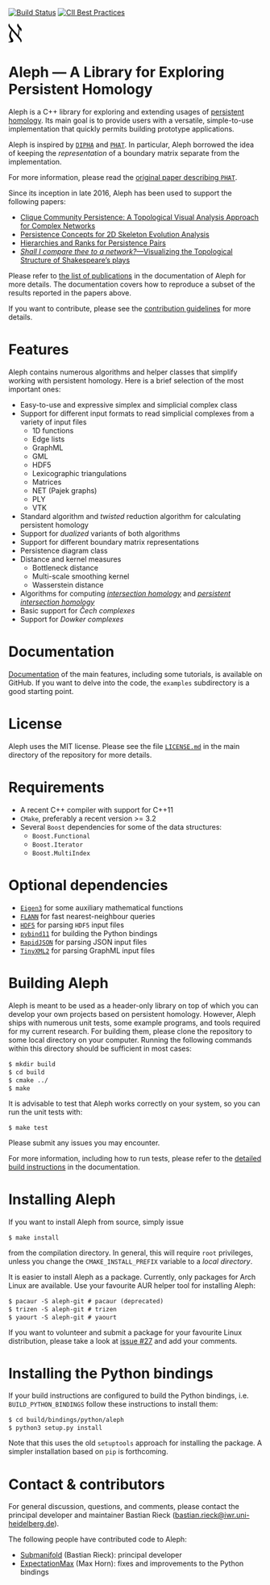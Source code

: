 [![Build Status](https://travis-ci.org/Submanifold/Aleph.svg?branch=master)](https://travis-ci.org/Submanifold/Aleph) [![CII Best Practices](https://bestpractices.coreinfrastructure.org/projects/972/badge)](https://bestpractices.coreinfrastructure.org/projects/972)

![Aleph logo](Aleph.png "The logo of Aleph in all its glory")

# Aleph &mdash; A Library for Exploring Persistent Homology

Aleph is a C++ library for exploring and extending usages of [persistent
homology](https://en.wikipedia.org/wiki/Persistent_homology). Its main
goal is to provide users with a versatile, simple-to-use implementation
that quickly permits building prototype applications.

Aleph is inspired by [`DIPHA`](https://github.com/DIPHA/dipha) and
[`PHAT`](https://bitbucket.org/phat-code/phat). In particular, Aleph
borrowed the idea of keeping the *representation* of a boundary matrix
separate from the implementation.

For more information, please read the [original paper describing
`PHAT`](https://people.mpi-inf.mpg.de/~mkerber/bkrw-pphat.pdf).

Since its inception in late 2016, Aleph has been used to support the
following papers:

- [Clique Community Persistence: A Topological Visual Analysis Approach for Complex Networks](https://submanifold.github.io/Aleph/Rieck17d.html)
- [Persistence Concepts for 2D Skeleton Evolution Analysis](https://submanifold.github.io/Aleph/Rieck17b.html)
- [Hierarchies and Ranks for Persistence Pairs](https://submanifold.github.io/Aleph/Rieck17a.html)
- [*Shall I compare thee to a network?*&mdash;Visualizing the Topological
  Structure of Shakespeare&rsquo;s plays](https://submanifold.github.io/Aleph/Rieck16b.html)

Please refer to [the list of
publications](https://submanifold.github.io/Aleph/publications) in the
documentation of Aleph for more details. The documentation covers how to
reproduce a subset of the results reported in the papers above.

If you want to contribute, please see the [contribution
guidelines](CONTRIBUTING.md) for more details.

# Features

Aleph contains numerous algorithms and helper classes that simplify
working with persistent homology. Here is a brief selection of the most
important ones:

* Easy-to-use and expressive simplex and simplicial complex class
* Support for different input formats to read simplicial complexes from
  a variety of input files
    - 1D functions
    - Edge lists
    - GraphML
    - GML
    - HDF5
    - Lexicographic triangulations
    - Matrices
    - NET (Pajek graphs)
    - PLY
    - VTK
* Standard algorithm and *twisted* reduction algorithm for calculating
  persistent homology
* Support for *dualized* variants of both algorithms
* Support for different boundary matrix representations
* Persistence diagram class
* Distance and kernel measures
    - Bottleneck distance
    - Multi-scale smoothing kernel
    - Wasserstein distance
* Algorithms for computing [*intersection homology*](http://www.math.ias.edu/~goresky/pdf/IH.pdf) and [*persistent intersection homology*](https://doi.org/10.1007/s10208-010-9081-1)
* Basic support for *Čech complexes*
* Support for *Dowker complexes*

# Documentation

[Documentation](https://submanifold.github.io/Aleph) of the main
features, including some tutorials, is available on GitHub. If you want
to delve into the code, the `examples` subdirectory is a good starting
point.

# License

Aleph uses the MIT license. Please see the file [`LICENSE.md`](LICENSE.md)
in the main directory of the repository for more details.

# Requirements

* A recent C++ compiler with support for C++11
* `CMake`, preferably a recent version >= 3.2
* Several `Boost` dependencies for some of the data structures:
  * `Boost.Functional`
  * `Boost.Iterator`
  * `Boost.MultiIndex`

# Optional dependencies

* [`Eigen3`](http://eigen.tuxfamily.org) for some auxiliary mathematical
  functions
* [`FLANN`](https://github.com/mariusmuja/flann) for fast nearest-neighbour queries
* [`HDF5`](https://www.hdfgroup.org) for parsing `HDF5` input files
* [`pybind11`](https://github.com/pybind/pybind11) for building the
  Python bindings
* [`RapidJSON`](http://rapidjson.org) for parsing JSON input files
* [`TinyXML2`](https://github.com/leethomason/tinyxml2) for parsing
  GraphML input files

# Building Aleph

Aleph is meant to be used as a header-only library on top of which you
can develop your own projects based on persistent homology. However,
Aleph ships with numerous unit tests, some example programs, and tools
required for my current research. For building them, please clone the
repository to some local directory on your computer. Running the
following commands within this directory should be sufficient in most
cases:

    $ mkdir build
    $ cd build
    $ cmake ../
    $ make

It is advisable to test that Aleph works correctly on your system, so
you can run the unit tests with:

    $ make test

Please submit any issues you may encounter.

For more information, including how to run tests, please refer to the
[detailed build
instructions](https://submanifold.github.io/Aleph/building) in the
documentation.

# Installing Aleph

If you want to install Aleph from source, simply issue

    $ make install

from the compilation directory. In general, this will require `root`
privileges, unless you change the `CMAKE_INSTALL_PREFIX` variable to
a *local directory*.

It is easier to install Aleph as a package. Currently, only packages
for Arch Linux are available. Use your favourite AUR helper tool for
installing Aleph:

    $ pacaur -S aleph-git # pacaur (deprecated)
    $ trizen -S aleph-git # trizen
    $ yaourt -S aleph-git # yaourt

If you want to volunteer and submit a package for your favourite Linux
distribution, please take a look at [issue #27](https://github.com/Submanifold/Aleph/issues/27)
and add your comments.

# Installing the Python bindings

If your build instructions are configured to build the Python bindings,
i.e. `BUILD_PYTHON_BINDINGS` follow these instructions to install them:

    $ cd build/bindings/python/aleph
    $ python3 setup.py install

Note that this uses the old `setuptools` approach for installing the
package. A simpler installation based on `pip` is forthcoming.

# Contact & contributors

For general discussion, questions, and comments, please contact the
principal developer and maintainer Bastian Rieck (bastian.rieck@iwr.uni-heidelberg.de).

The following people have contributed code to Aleph:

* [Submanifold](https://github.com/Submanifold) (Bastian Rieck): principal developer
* [ExpectationMax](https://github.com/ExpectationMax) (Max Horn): fixes and
  improvements to the Python bindings
